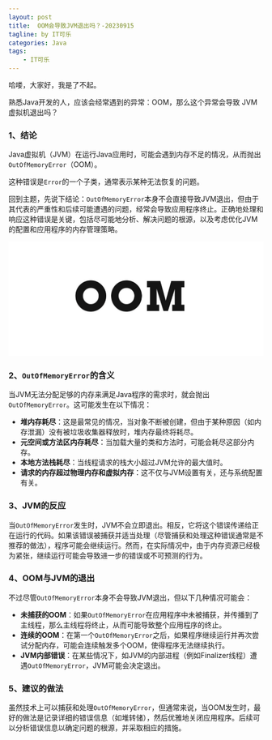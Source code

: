 ```yaml
---
layout: post
title:  OOM会导致JVM退出吗？-20230915
tagline: by IT可乐
categories: Java
tags: 
    - IT可乐
---
```


哈喽，大家好，我是了不起。  

熟悉Java开发的人，应该会经常遇到的异常：OOM，那么这个异常会导致 JVM 虚拟机退出吗？

<!--more-->

### 1、结论

Java虚拟机（JVM）在运行Java应用时，可能会遇到内存不足的情况，从而抛出`OutOfMemoryError`（OOM）。

这种错误是`Error`的一个子类，通常表示某种无法恢复的问题。

回到主题，先说下结论：`OutOfMemoryError`本身不会直接导致JVM退出，但由于其代表的严重性和后续可能遭遇的问题，经常会导致应用程序终止。正确地处理和响应这种错误是关键，包括尽可能地分析、解决问题的根源，以及考虑优化JVM的配置和应用程序的内存管理策略。

![](../../../assets/images/2023/itcoke/oom-00-01.png)

### 2、**`OutOfMemoryError`的含义**

当JVM无法分配足够的内存来满足Java程序的需求时，就会抛出`OutOfMemoryError`。这可能发生在以下情况：

- **堆内存耗尽**：这是最常见的情况，当对象不断被创建，但由于某种原因（如内存泄漏）没有被垃圾收集器释放时，堆内存最终将耗尽。
- **元空间或方法区内存耗尽**：当加载大量的类和方法时，可能会耗尽这部分内存。
- **本地方法栈耗尽**：当线程请求的栈大小超过JVM允许的最大值时。
- **请求的内存超过物理内存和虚拟内存**：这不仅与JVM设置有关，还与系统配置有关。



### 3、**JVM的反应**

当`OutOfMemoryError`发生时，JVM不会立即退出。相反，它将这个错误传递给正在运行的代码。如果该错误被捕获并适当处理（尽管捕获和处理这种错误通常是不推荐的做法），程序可能会继续运行。然而，在实际情况中，由于内存资源已经极为紧张，继续运行可能会导致进一步的错误或不可预测的行为。



### 4、**OOM与JVM的退出**

不过尽管`OutOfMemoryError`本身不会导致JVM退出，但以下几种情况可能会：

- **未捕获的OOM**：如果`OutOfMemoryError`在应用程序中未被捕获，并传播到了主线程，那么主线程将终止，从而可能导致整个应用程序的终止。
- **连续的OOM**：在第一个`OutOfMemoryError`之后，如果程序继续运行并再次尝试分配内存，可能会连续触发多个OOM，使得程序无法继续执行。
- **JVM内部错误**：在某些情况下，如JVM的内部进程（例如Finalizer线程）遭遇`OutOfMemoryError`，JVM可能会决定退出。



### 5、**建议的做法**

虽然技术上可以捕获和处理`OutOfMemoryError`，但通常来说，当OOM发生时，最好的做法是记录详细的错误信息（如堆转储），然后优雅地关闭应用程序。后续可以分析错误信息以确定问题的根源，并采取相应的措施。


